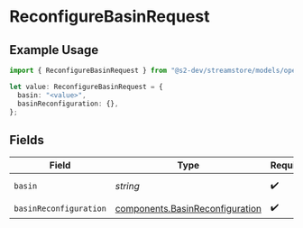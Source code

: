 # ReconfigureBasinRequest

## Example Usage

```typescript
import { ReconfigureBasinRequest } from "@s2-dev/streamstore/models/operations";

let value: ReconfigureBasinRequest = {
  basin: "<value>",
  basinReconfiguration: {},
};
```

## Fields

| Field                                                                              | Type                                                                               | Required                                                                           | Description                                                                        |
| ---------------------------------------------------------------------------------- | ---------------------------------------------------------------------------------- | ---------------------------------------------------------------------------------- | ---------------------------------------------------------------------------------- |
| `basin`                                                                            | *string*                                                                           | :heavy_check_mark:                                                                 | Basin name.                                                                        |
| `basinReconfiguration`                                                             | [components.BasinReconfiguration](../../models/components/basinreconfiguration.md) | :heavy_check_mark:                                                                 | N/A                                                                                |